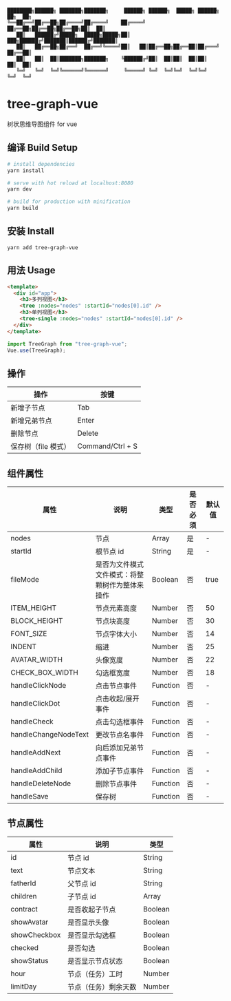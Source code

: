 ```
████████╗██████╗ ███████╗███████╗     ██████╗ ██████╗  █████╗ ██████╗ ██╗  ██╗
╚══██╔══╝██╔══██╗██╔════╝██╔════╝    ██╔════╝ ██╔══██╗██╔══██╗██╔══██╗██║  ██║
   ██║   ██████╔╝█████╗  █████╗█████╗██║  ███╗██████╔╝███████║██████╔╝███████║
   ██║   ██╔══██╗██╔══╝  ██╔══╝╚════╝██║   ██║██╔══██╗██╔══██║██╔═══╝ ██╔══██║
   ██║   ██║  ██║███████╗███████╗    ╚██████╔╝██║  ██║██║  ██║██║     ██║  ██║
   ╚═╝   ╚═╝  ╚═╝╚══════╝╚══════╝     ╚═════╝ ╚═╝  ╚═╝╚═╝  ╚═╝╚═╝     ╚═╝  ╚═╝

```

# tree-graph-vue

树状思维导图组件 for vue

## 编译 Build Setup

```bash
# install dependencies
yarn install

# serve with hot reload at localhost:8080
yarn dev

# build for production with minification
yarn build
```

## 安装 Install

```
yarn add tree-graph-vue
```

## 用法 Usage

```html
<template>
  <div id="app">
    <h3>多列视图</h3>
    <tree :nodes="nodes" :startId="nodes[0].id" />
    <h3>单列视图</h3>
    <tree-single :nodes="nodes" :startId="nodes[0].id" />
  </div>
</template>
```

```javascript
import TreeGraph from "tree-graph-vue";
Vue.use(TreeGraph);
```

## 操作

| 操作                | 按键             |
| ------------------- | ---------------- |
| 新增子节点          | Tab              |
| 新增兄弟节点        | Enter            |
| 删除节点            | Delete           |
| 保存树（file 模式） | Command/Ctrl + S |

## 组件属性

| 属性                 | 说明                                            | 类型     | 是否必须 | 默认值 |
| -------------------- | ----------------------------------------------- | -------- | -------- | ------ |
| nodes                | 节点                                            | Array    | 是       | -      |
| startId              | 根节点 id                                       | String   | 是       | -      |
| fileMode             | 是否为文件模式 文件模式：将整颗树作为整体来操作 | Boolean  | 否       | true   |
| ITEM_HEIGHT          | 节点元素高度                                    | Number   | 否       | 50     |
| BLOCK_HEIGHT         | 节点块高度                                      | Number   | 否       | 30     |
| FONT_SIZE            | 节点字体大小                                    | Number   | 否       | 14     |
| INDENT               | 缩进                                            | Number   | 否       | 25     |
| AVATAR_WIDTH         | 头像宽度                                        | Number   | 否       | 22     |
| CHECK_BOX_WIDTH      | 勾选框宽度                                      | Number   | 否       | 18     |
| handleClickNode      | 点击节点事件                                    | Function | 否       | -      |
| handleClickDot       | 点击收起/展开事件                               | Function | 否       | -      |
| handleCheck          | 点击勾选框事件                                  | Function | 否       | -      |
| handleChangeNodeText | 更改节点名事件                                  | Function | 否       | -      |
| handleAddNext        | 向后添加兄弟节点事件                            | Function | 否       | -      |
| handleAddChild       | 添加子节点事件                                  | Function | 否       | -      |
| handleDeleteNode     | 删除节点事件                                    | Function | 否       | -      |
| handleSave           | 保存树                                          | Function | 否       | -      |

## 节点属性

| 属性         | 说明                 | 类型    |
| ------------ | -------------------- | ------- |
| id           | 节点 id              | String  |
| text         | 节点文本             | String  |
| fatherId     | 父节点 id            | String  |
| children     | 子节点 id            | Array   |
| contract     | 是否收起子节点       | Boolean |
| showAvatar   | 是否显示头像         | Boolean |
| showCheckbox | 是否显示勾选框       | Boolean |
| checked      | 是否勾选             | Boolean |
| showStatus   | 是否显示节点状态     | Boolean |
| hour         | 节点（任务）工时     | Number  |
| limitDay     | 节点（任务）剩余天数 | Number  |
